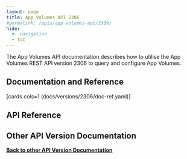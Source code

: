 ```yaml
---
layout: page
title: App Volumes API 2306
#permalink: /apis/app-volumes-api/2309/
hide:
  #- navigation
  - toc
---
```


The App Volumes API documentation describes how to utilise the App Volumes REST API version 2306 to query and configure App Volumes.

## Documentation and Reference

[cards cols=1 (docs/versions/2306/doc-ref.yaml)]

## API Reference

<swagger-ui src="swagger.json"/>

## Other API Version Documentation

**[Back to other API Version Documentation](../../index.md)**
